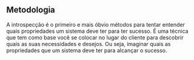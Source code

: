 ## Metodologia

A introspecção é o primeiro e mais óbvio métodos para tentar entender quais propriedades um sistema deve ter para ter sucesso.
É uma técnica que tem como base você se colocar no lugar do cliente para descobrir quais as suas necessidades e desejos. Ou seja, imaginar quais as propriedades que um sistema deve ter para alcançar o sucesso.
